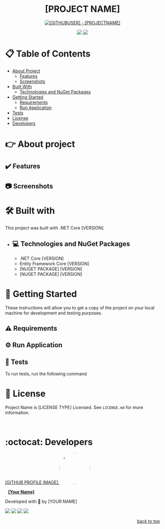 <div align="center">

# [PROJECT NAME]

<!-- CHANGE [GITHUBUSER] AND [PROJECTNAME] IN ALL LINK LOCATION -->

[![[GITHUBUSER] - [PROJECTNAME]](https://img.shields.io/static/v1?label=[GITHUBUSER]&message=[PROJECTNAME]&color=2eac6f&style=for-the-badge&logo=github)](https://github.com/githubUser/[PROJECTNAME] "Go to GitHub repo")

<!-- BADGES OF STATUS IN DEVELOPEMNT AND LICENSE MIT -->
<img src="http://img.shields.io/static/v1?label=status&message=in%20development&color=2eac6f&style=for-the-badge"/>
<img src="http://img.shields.io/static/v1?label=license&message=MIT&color=2eac6f&style=for-the-badge"/>

<!-- BELOW CHANGE THE PROJECT NAME AND THE PATH TO A LOCAL IMAGE REPRESENTING THE PROJECT PROJECT -->

<!-- ![PROJECTNAME](PATH-PARA-IMAGEM) 
    example: ![MY APP](./src/images/applicacao.png)
-->
</div>

# :clipboard: Table of Contents

* [About Project](#point_right-about-project)
    * [Features](#heavy_check_mark-features)
    * [Screenshots](#camera-screenshots)
* [Built With](#hammer_and_wrench-built-with)
    * [Technologies and NuGet Packages](#computer-technologies-and-nuget-packages)
* [Getting Started](#rocket-getting-started)
    * [Requirements](#warning-requirements)
    * [Run Application](#gear-run-application)
* [Tests](#test_tube-tests)
* [License](#page_facing_up-license)
* [Developers](#octocat-developers)

#   :point_right: About project

##  :heavy_check_mark: Features 

##  :camera: Screenshots 

<!-- ends first block of content -->

#   :hammer_and_wrench: Built with 

This project was built with .NET Core [VERSION].

* ##    :computer: Technologies and NuGet Packages 

    <!-- FILL TECHS AND PACKAGES BELOW -->
    - .NET Core [VERSION]
    - Entity Framework Core [VERSION]
    - [NUGET PACKAGE] [VERSION]
    - [NUGET PACKAGE] [VERSION]

<!-- ends second block of content -->

#   :rocket: Getting Started 

These instructions will allow you to get a copy of the project on your local machine for development and testing purposes.

##  :warning: Requirements 

##  :gear: Run Application

##  :test_tube: Tests

To run tests, run the following command

#   :page_facing_up: License 

Project Name is [LICENSE TYPE] Licensed. See ```LICENSE.md``` for more information.

<br/>


# :octocat: Developers 

<a href="https://userGithub.github.io" target="_blank">
 <div>
    [GITHUB PROFILE IMAGE]
    <img style="border-radius: 50%;" src="https://userGithub.github.io/assets/profile-code-profile.png" width="100px;" alt=""/>
    <br />
    <p style="margin-left:10px"><b>[Your Name]</b></p>
 </div>
 </a> 


Developed with 💜 by [YOUR NAME]

<div align="left">
<a href="https://www.linkedin.com/in/[LINKEDINUSER]" target="_blank"><img src="https://img.shields.io/badge/-LinkedIn-%230077B5?style=badge&logo=linkedin&logoColor=white" target="_blank"></a>
<a href = "mailto:[YOUR-EMAIL]@hotmail.com"><img src="https://img.shields.io/badge/Outlook-0078D4?style=badge&logo=microsoft-outlook&logoColor=white" target="_blank"></a>
<a href="https://www.instagram.com/[INSTAGRAMUSER]/" target="_blank"><img src="https://img.shields.io/badge/-Instagram-%23E4405F?style=badge&logo=instagram&logoColor=white" target="_blank"></a>
<a href="https://www.youtube.com/channel/[CHANNELID]" target="_blank"><img src="https://img.shields.io/badge/YouTube-FF0000?style=badge&logo=youtube&logoColor=white" target="_blank"></a>
</div>

<p align="right"><a href="#[PROJECTNAME]">back to top</a></p>
